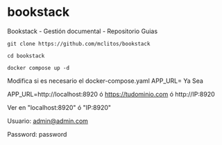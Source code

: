 # bookstack
Bookstack - Gestión documental - Repositorio Guias

```
git clone https://github.com/mclitos/bookstack
```
```
cd bookstack
```
```
docker compose up -d
```

Modifica si es necesario el docker-compose.yaml  APP_URL= Ya Sea

APP_URL=http://localhost:8920  ó https://tudominio.com ó http://IP:8920

Ver en "localhost:8920" ó "IP:8920"

Usuario: admin@admin.com

Password: password
